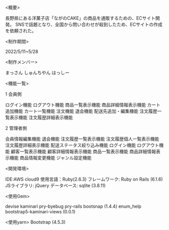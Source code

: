 <概要>

長野県にある洋菓子店「ながのCAKE」の商品を通販するための、ECサイト開発。
SNSで話題となり、全国から問い合わせが殺到したため、ECサイトの作成を依頼された。

<制作期間>

2022/5/11~5/28

<制作メンバー>

まっさん
しゅんちやん
はっしー


<機能一覧>

1 会員側

ログイン機能
ログアウト機能
商品一覧表示機能
商品詳細情報表示機能
カート追加機能
カート一覧機能
注文機能
退会機能
配送先追加・編集機能
注文履歴一覧表示機能
注文履歴詳細表示機能

2 管理者側

会員情報編集機能
退会機能
注文履歴一覧表示機能
注文履歴個人一覧表示機能
注文履歴詳細表示機能
配送ステータス絞り込み機能
ログイン機能
ログアウト機能
顧客一覧表示機能
顧客詳細情報表示機能
商品一覧表示機能
商品詳細情報表示機能
商品情報変更機能
ジャンル設定機能


<開発環境>

IDE:AWS cloud9
使用言語：Ruby(2.6.3)
フレームワーク: Ruby on Rails (6.1.6)
JSライブラリ: jQuery
データベース: sqlite (3.8.11)

<使用Gem>

devise
kaminari
pry-byebug
pry-rails
bootsnap (1.4.4)
enum_help
bootstrap5-kaminari-views (0.0.1)

<使用yarn>
Bootstrap (4.5.3)
